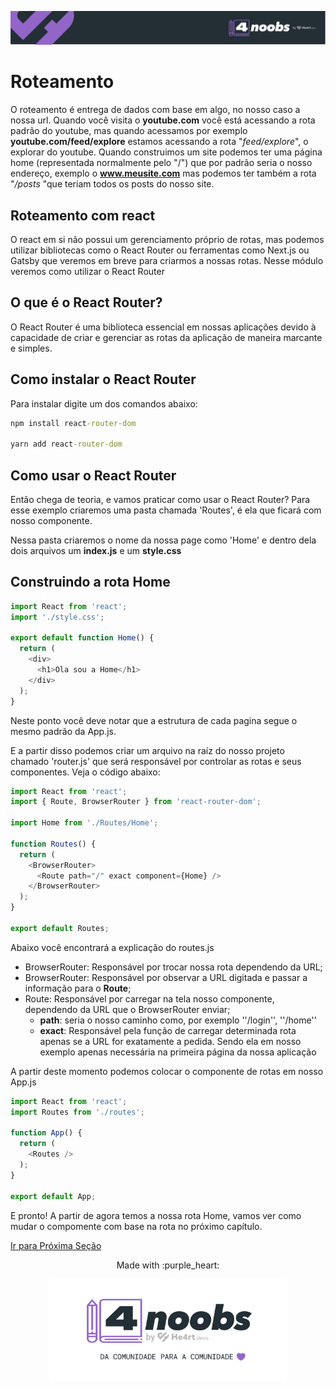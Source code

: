 <p align="center">
  <a href="https://github.com/he4rt/4noobs" target="_blank">
    <img src="../../assets/global/header-4noobs.svg">
  </a>
</p>

# Roteamento

O roteamento é entrega de dados com base em algo, no nosso caso a nossa url. Quando você visita o **youtube.com** você está acessando a rota padrão do youtube, mas quando acessamos por exemplo **youtube.com/feed/explore** estamos acessando a rota "*feed/explore*", o explorar do youtube. Quando construimos um site podemos ter uma página home (representada normalmente pelo "/") que por padrão seria o nosso endereço, exemplo o **www.meusite.com** mas podemos ter também a rota "*/posts* "que teriam todos os posts do nosso site.

## Roteamento com react

O react em si não possui um gerenciamento próprio de rotas, mas podemos utilizar bibliotecas como o React Router ou ferramentas como Next.js ou Gatsby que veremos em breve para criarmos a nossas rotas. Nesse módulo veremos como utilizar o React Router

## O que é o React Router?

O React Router é uma biblioteca essencial em nossas aplicações devido à capacidade de criar e gerenciar as rotas da aplicação de maneira marcante e simples.

## Como instalar o React Router

Para instalar digite um dos comandos abaixo:

```cmd
npm install react-router-dom

yarn add react-router-dom
```

## Como usar o React Router

Então chega de teoria, e vamos praticar como usar o React Router? Para esse exemplo criaremos uma pasta chamada 'Routes', é ela que ficará com nosso componente.

Nessa pasta criaremos o nome da nossa page como 'Home' e dentro dela dois arquivos um **index.js** e um **style.css**

## Construindo a rota Home

```js
import React from 'react';
import './style.css';

export default function Home() {
  return (
    <div>
      <h1>Ola sou a Home</h1>
    </div>
  );
}
```

Neste ponto você deve notar que a estrutura de cada pagina segue o mesmo padrão da App.js.

E a partir disso podemos criar um arquivo na raíz do nosso projeto chamado 'router.js' que será responsável por controlar as rotas e seus componentes. Veja o código abaixo:

```js
import React from 'react';
import { Route, BrowserRouter } from 'react-router-dom';

import Home from './Routes/Home';

function Routes() {
  return (
    <BrowserRouter>
      <Route path="/" exact component={Home} />
    </BrowserRouter>
  );
}

export default Routes;
```

Abaixo você encontrará a explicação do routes.js

- BrowserRouter: Responsável por trocar nossa rota dependendo da URL;
- BrowserRouter: Responsável por observar a URL digitada e passar a informação para o **Route**;
- Route: Responsável por carregar na tela nosso componente, dependendo da URL que o BrowserRouter enviar;
  - **path**: seria o nosso caminho como, por exemplo ''/login'', ''/home''
  - **exact**: Responsável pela função de carregar determinada rota apenas se a URL for exatamente a pedida. Sendo ela em nosso exemplo apenas necessária na primeira página da nossa aplicação

A partir deste momento podemos colocar o componente de rotas em nosso App.js

```js
import React from 'react';
import Routes from './routes';

function App() {
  return (
    <Routes />
  );
}

export default App;
```

E pronto! A partir de agora temos a nossa rota Home, vamos ver como mudar o compomente com base na rota no próximo capítulo.

[Ir para Próxima Seção](./2-React-Router-Switch.md)

<p align="center">Made with :purple_heart:</p>

<p align="center">
  <a href="https://github.com/he4rt/4noobs" target="_blank">
    <img src="../../assets/global/footer-4noobs.svg" width="380">
  </a>
</p>
